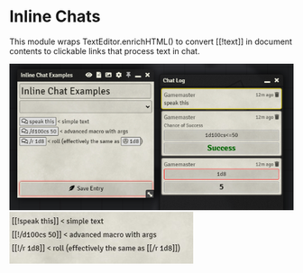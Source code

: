 # Inline Chats
This module wraps TextEditor.enrichHTML() to convert [[!text]] in document contents to clickable links that process text in chat.

![Examples](https://github.com/xaukael/inline-chats/blob/main/inline-chat%20examples.png?raw=true)
![Examples Source](https://github.com/xaukael/inline-chats/blob/main/inline-chat%20examples%20Source.jpg?raw=true)
